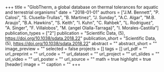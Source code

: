 +++
title = "GlobTherm, a global database on thermal tolerances for aquatic and terrestrial organisms"
date = "2018-01-01"
authors = ["J.M. Bennett", "P. Calosi", "S. Clusella-Trullas", "B. Martinez", "J. Sunday", "A.C. Algar", "M.B. Araujo", "B.A. Hawkins", "S. Keith", "I. Kuhn", "C. Rahbek", "L. Rodriguez", "A. Singer", "F. Villalobos", "M. {angel Olalla-Tarraga}", "I. Morales-Castilla"]
publication_types = ["2"]
publication = "Scientific Data, (5), https://doi.org/10.1038/sdata.2018.22"
publication_short = "Scientific Data, (5), https://doi.org/10.1038/sdata.2018.22"
abstract = ""
abstract_short = ""
image_preview = ""
selected = false
projects = []
tags = []
url_pdf = ""
url_preprint = ""
url_code = ""
url_dataset = ""
url_project = ""
url_slides = ""
url_video = ""
url_poster = ""
url_source = ""
math = true
highlight = true
[header]
image = ""
caption = ""
+++
